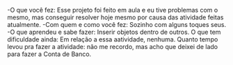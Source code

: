 -O que você fez:
Esse projeto foi feito em aula e eu tive problemas com o mesmo, mas conseguir resolver hoje mesmo por causa das atividade feitas
atualmente.
-Com quem e como você fez:
Sozinho com alguns toques seus.
-O que aprendeu e sabe fazer:
Inserir objetos dentro de outros.
O que tem dificuldade ainda:
Em relação a essa aatividade, nenhuma.
Quanto tempo levou pra fazer a atividade:
não me recordo, mas acho que deixei de lado para fazer a Conta de Banco.
